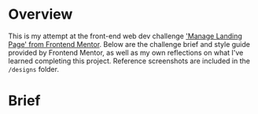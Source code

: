 # Overview
This is my attempt at the front-end web dev challenge ['Manage Landing Page' from Frontend Mentor](https://www.frontendmentor.io/challenges/manage-landing-page-SLXqC6P5/hub/manage-landing-page-W2koFkhe5). Below are the challenge brief and style guide provided by Frontend Mentor, as well as my own reflections on what I've learned completing this project. Reference screenshots are included in the `/designs` folder.

# Brief

